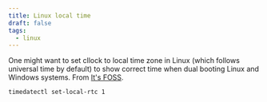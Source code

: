 ```yaml
---
title: Linux local time
draft: false
tags:
  - linux
---
```


One might want to set cllock to local time zone in Linux (which follows universal time by default) to show correct time when dual booting Linux and Windows systems. From [It's FOSS](https://itsfoss.com/wrong-time-dual-boot/).

```bash
timedatectl set-local-rtc 1
```
